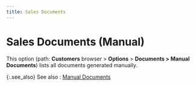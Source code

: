 ```yaml
---
title: Sales Documents
---
```


# Sales Documents (Manual)


This option (path: **Customers** browser  > **Options** > **Documents 
 &gt; Manual Documents**) lists all documents generated manually.


{:.see_also}
See also
: [Manual  Documents]({{site.bp_chm}}/docs/manual_documents.html)
